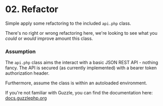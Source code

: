 # 02. Refactor

Simple apply some refactoring to the included `api.php` class. 

There's no right or wrong refactoring here, we're looking to see what you _could_ or _would_ improve amount this class. 

### Assumption

The `api.php` class aims the interact with a basic JSON REST API - nothing fancy. The API is secured (as currently implemented) with a bearer token authorization header. 

Furthermore, assume the class is within an autoloaded environment. 

If you're not familiar with Guzzle, you can find the documentation here: [docs.guzzlephp.org](http://docs.guzzlephp.org/en/stable/)